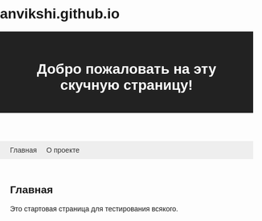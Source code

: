 # anvikshi.github.io
<!DOCTYPE html>
<html lang="ru">
<head>
    <meta charset="UTF-8">
    <title>Тестовый сайт</title>
    <style>
        body { font-family: Arial, sans-serif; margin: 0; padding: 0; }
        header { background-color: #222; color: #fff; padding: 20px; }
        nav { background: #eee; padding: 10px 20px; }
        nav a { margin-right: 15px; color: #333; text-decoration: none; }
        nav a:hover { text-decoration: underline; }
        main { padding: 20px; }
        section { display: none; }
        section.active { display: block; }
    </style>
</head>
<body>
    <header>
        <h1>Добро пожаловать на эту скучную страницу!</h1>
    </header>
    <nav>
        <a href="#home" id="link-home">Главная</a>
        <a href="#about" id="link-about">О проекте</a>
    </nav>
    <main>
        <section id="home" class="active">
            <h2>Главная</h2>
            <p>Это стартовая страница для тестирования всякого.</p>
        </section>
        <section id="about">
            <h2>О проекте</h2>
            <p>Этот сайт создан для экспериментов и проверки всякого разного.</p>
        </section>
    </main>
    <script>
        // Простая навигация между разделами без перезагрузки страницы
        const sections = document.querySelectorAll('section');
        function showSection(id) {
            sections.forEach(sec => sec.classList.remove('active'));
            document.getElementById(id).classList.add('active');
        }
        window.addEventListener('hashchange', () => {
            const id = location.hash.substr(1) || 'home';
            if(document.getElementById(id)) showSection(id);
        });
        // Показать правильный раздел при загрузке
        window.addEventListener('DOMContentLoaded', () => {
            const id = location.hash.substr(1) || 'home';
            if(document.getElementById(id)) showSection(id);
        });
    </script>
    <!-- Тут будет код -->
</body>
</html>
